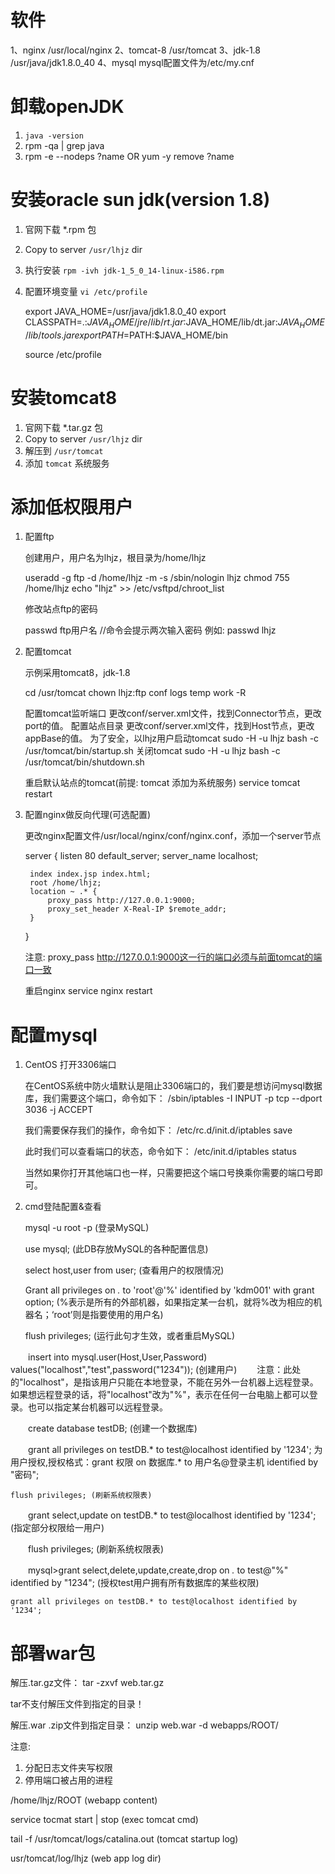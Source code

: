 # 软件
>
1、nginx
	/usr/local/nginx
2、tomcat-8
	/usr/tomcat
3、jdk-1.8
	/usr/java/jdk1.8.0_40
4、mysql
	mysql配置文件为/etc/my.cnf

# 卸载openJDK
>
1. `java -version`
2. rpm -qa | grep java
3. rpm -e --nodeps ?name  OR yum -y remove ?name

# 安装oracle sun jdk(version 1.8)
>
1. 官网下载 *.rpm 包
2. Copy to server `/usr/lhjz` dir
3. 执行安装 `rpm -ivh jdk-1_5_0_14-linux-i586.rpm`
4. 配置环境变量 `vi /etc/profile`

	export JAVA_HOME=/usr/java/jdk1.8.0_40
	export CLASSPATH=.:$JAVA_HOME/jre/lib/rt.jar:$JAVA_HOME/lib/dt.jar:$JAVA_HOME/lib/tools.jar
	export PATH=$PATH:$JAVA_HOME/bin

	source /etc/profile

# 安装tomcat8
>
1. 官网下载 *.tar.gz 包
2. Copy to server `/usr/lhjz` dir 
3. 解压到 `/usr/tomcat`
4. 添加 `tomcat` 系统服务

# 添加低权限用户
>
1. 配置ftp

	创建用户，用户名为lhjz，根目录为/home/lhjz

	useradd -g ftp -d /home/lhjz -m -s /sbin/nologin lhjz
	chmod 755 /home/lhjz
	echo "lhjz" >> /etc/vsftpd/chroot_list

	修改站点ftp的密码

	passwd ftp用户名	//命令会提示两次输入密码
	例如:
	passwd lhjz

2. 配置tomcat

	示例采用tomcat8，jdk-1.8

	cd /usr/tomcat
	chown lhjz:ftp conf logs temp work -R

	配置tomcat监听端口
		更改conf/server.xml文件，找到Connector节点，更改port的值。
	配置站点目录
		更改conf/server.xml文件，找到Host节点，更改appBase的值。
	为了安全，以lhjz用户启动tomcat
		sudo -H -u lhjz bash -c /usr/tomcat/bin/startup.sh
	关闭tomcat
		sudo -H -u lhjz bash -c /usr/tomcat/bin/shutdown.sh

	重启默认站点的tomcat(前提: tomcat 添加为系统服务)
	service tomcat restart

3. 配置nginx做反向代理(可选配置)

	更改nginx配置文件/usr/local/nginx/conf/nginx.conf，添加一个server节点

	server
	{
		listen       80 default_server;
		server_name  localhost;

		index index.jsp index.html;
		root /home/lhjz;
		location ~ .* {
			proxy_pass http://127.0.0.1:9000;
			proxy_set_header X-Real-IP $remote_addr;
		}
	}

	注意: proxy_pass http://127.0.0.1:9000这一行的端口必须与前面tomcat的端口一致

	重启nginx
	service nginx restart

# 配置mysql
>
1. CentOS 打开3306端口

	在CentOS系统中防火墙默认是阻止3306端口的，我们要是想访问mysql数据库，我们需要这个端口，命令如下：
	/sbin/iptables -I INPUT -p tcp --dport 3036 -j ACCEPT

	我们需要保存我们的操作，命令如下：
	/etc/rc.d/init.d/iptables save

	此时我们可以查看端口的状态，命令如下：
	/etc/init.d/iptables status

	当然如果你打开其他端口也一样，只需要把这个端口号换乘你需要的端口号即可。

2. cmd登陆配置&查看

	mysql -u root -p (登录MySQL)

	use mysql; (此DB存放MySQL的各种配置信息)

	select host,user from user; (查看用户的权限情况)

	Grant all privileges on *.* to 'root'@'%' identified by 'kdm001' with grant option; 
	(%表示是所有的外部机器，如果指定某一台机，就将%改为相应的机器名；‘root’则是指要使用的用户名)

	flush privileges; (运行此句才生效，或者重启MySQL)

　　insert into mysql.user(Host,User,Password) values("localhost","test",password("1234")); (创建用户)
　　注意：此处的"localhost"，是指该用户只能在本地登录，不能在另外一台机器上远程登录。
	如果想远程登录的话，将"localhost"改为"%"，表示在任何一台电脑上都可以登录。也可以指定某台机器可以远程登录。

　　create database testDB; (创建一个数据库)

　　grant all privileges on testDB.* to test@localhost identified by '1234';
	为用户授权,授权格式：grant 权限 on 数据库.* to 用户名@登录主机 identified by "密码";

 	flush privileges; (刷新系统权限表)

　　grant select,update on testDB.* to test@localhost identified by '1234'; (指定部分权限给一用户)

　　flush privileges; (刷新系统权限表)

　　mysql>grant select,delete,update,create,drop on *.* to test@"%" identified by "1234"; (授权test用户拥有所有数据库的某些权限)

	grant all privileges on testDB.* to test@localhost identified by '1234';

# 部署war包
>
解压.tar.gz文件：
tar -zxvf web.tar.gz

tar不支付解压文件到指定的目录！

解压.war .zip文件到指定目录：
unzip web.war -d webapps/ROOT/

注意: 
1. 分配日志文件夹写权限
2. 停用端口被占用的进程

/home/lhjz/ROOT (webapp content)

service tocmat start | stop (exec tomcat cmd)

tail -f /usr/tomcat/logs/catalina.out (tomcat startup log)

usr/tomcat/log/lhjz (web app log dir)
